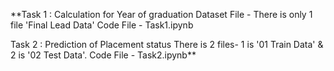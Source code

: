 **Task 1 : Calculation for Year of graduation 
Dataset File - There is only 1 file 'Final Lead Data'
Code File - Task1.ipynb 

Task 2 : Prediction of Placement status
There is 2 files- 1 is '01 Train Data' & 2 is '02 Test Data'.
Code File - Task2.ipynb**
